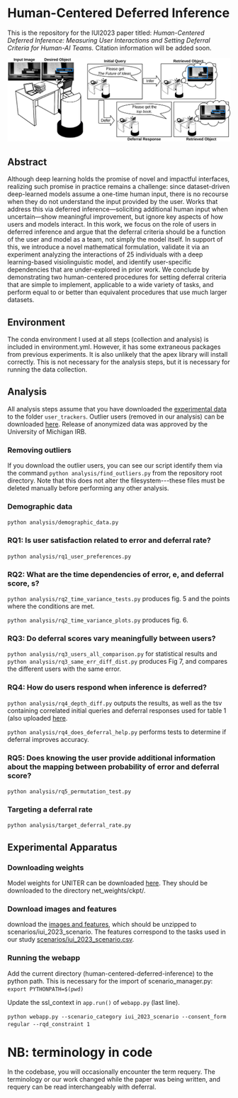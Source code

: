 # Human-Centered Deferred Inference
This is the repository for the IUI2023 paper titled: *Human-Centered Deferred Inference: Measuring User Interactions and Setting Deferral Criteria for Human-AI Teams.* Citation information will be added soon.

![A cartoon example of deferred inference](ledefigure-comic.png)
## Abstract
Although deep learning holds the promise of novel and impactful interfaces, realizing such promise in practice remains a challenge: since dataset-driven deep-learned models assume a one-time human input, there is no recourse when they do not understand the input provided by the user. Works that address this via deferred inference—soliciting additional human input when uncertain—show meaningful improvement, but ignore key aspects of how users and models interact. In this work, we focus on the role of users in deferred inference and argue that the deferral criteria should be a function of the user and model as a team, not simply the model itself. In support of this, we introduce a novel mathematical formulation, validate it via an experiment analyzing the interactions of 25 individuals with a deep learning-based visiolinguistic model, and identify user-specific dependencies that are under-explored in prior work. We conclude by demonstrating two human-centered procedures for setting deferral criteria that are simple to implement, applicable to a wide variety of tasks, and perform equal to or better than equivalent procedures that use much larger datasets.

## Environment
The conda environment I used at all steps (collection and analysis) is included in environment.yml. However, it has some extraneous packages from previous experiments. It is also unlikely that the apex library will install correctly. This is not necessary for the analysis steps, but it is necessary for running the data collection.

## Analysis
All analysis steps assume that you have downloaded the [experimental data](https://drive.google.com/file/d/1BzIjbCPyQBVH3uTGIcem83y8CJygwRwZ/view?usp=sharing) to the folder `user_trackers`. Outlier users (removed in our analysis) can be downloaded [here](https://drive.google.com/file/d/1O3cgEaESQ7KLooV72iC_TGUmZHmOeaPQ/view?usp=sharing). Release of anonymized data was approved by the University of Michigan IRB.

### Removing outliers
If you download the outlier users, you can see our script identify them via the command `python analysis/find_outliers.py` from the repository root directory. Note that this does not alter the filesystem---these files must be deleted manually before performing any other analysis.

### Demographic data
`python analysis/demographic_data.py`

### RQ1: Is user satisfaction related to error and deferral rate?
`python analysis/rq1_user_preferences.py`
### RQ2: What are the time dependencies of error, e, and deferral score, s?
`python analysis/rq2_time_variance_tests.py` produces fig. 5 and the points where the conditions are met.

`python analysis/rq2_time_variance_plots.py` produces fig. 6.

### RQ3: Do deferral scores vary meaningfully between users?
`python analysis/rq3_users_all_comparison.py` for statistical results and `python analysis/rq3_same_err_diff_dist.py` produces Fig 7, and compares the different users with the same error.

### RQ4: How do users respond when inference is deferred?
`python analysis/rq4_depth_diff.py` outputs the results, as well as the tsv containing correlated initial queries and deferral responses used for table 1 (also uploaded [here](first_second_phrases.tsv).

`python analysis/rq4_does_deferral_help.py` performs tests to determine if deferral improves accuracy.

### RQ5: Does knowing the user provide additional information about the mapping between probability of error and deferral score?
`python analysis/rq5_permutation_test.py`

### Targeting a deferral rate
`python analysis/target_deferral_rate.py`

## Experimental Apparatus
### Downloading weights
Model weights for UNITER can be downloaded [here](https://drive.google.com/file/d/1ybo4jqf63rzM4fY3-VwcJ7VPKtUFZg-S/view?usp=sharing). They should be downloaded to the directory net_weights/ckpt/.

### Download images and features
download the [images and features](https://drive.google.com/file/d/19xjk7WnDxLLs9IKcE8atA8q9bIDNZith/view?usp=sharing), which should be unzipped to scenarios/iui_2023_scenario. The features correspond to the tasks used in our study [scenarios/iui_2023_scenario.csv](scenarios/iui_2023_scenario.csv).

### Running the webapp
Add the current directory (human-centered-deferred-inference) to the python path. This is necessary for the import of scenario_manager.py:
`export PYTHONPATH=$(pwd)`

Update the ssl_context in `app.run()` of `webapp.py` (last line).

`python webapp.py --scenario_category iui_2023_scenario --consent_form regular --rqd_constraint 1`

# NB: terminology in code
In the codebase, you will occasionally encounter the term requery. The terminology or our work changed while the paper was being written, and requery can be read interchangeably with deferral.
